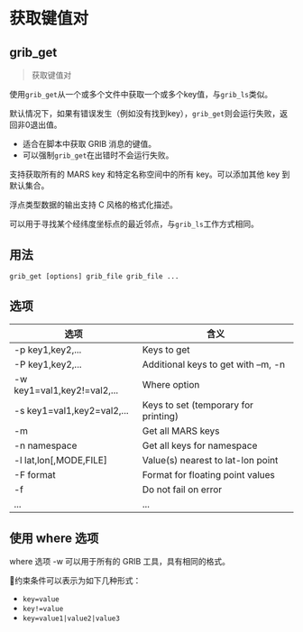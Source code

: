 # 获取键值对

## grib_get

> 获取键值对

使用`grib_get`从一个或多个文件中获取一个或多个key值，与`grib_ls`类似。

默认情况下，如果有错误发生（例如没有找到key），`grib_get`则会运行失败，返回非0退出值。

- 适合在脚本中获取 GRIB 消息的键值。
- 可以强制`grib_get`在出错时不会运行失败。

支持获取所有的 MARS key 和特定名称空间中的所有 key。可以添加其他 key 到默认集合。

浮点类型数据的输出支持 C 风格的格式化描述。

可以用于寻找某个经纬度坐标点的最近邻点，与`grib_ls`工作方式相同。

## 用法

```
grib_get [options] grib_file grib_file ...
```

## 选项

选项 | 含义
---|---
-p key1,key2,... | Keys to get
-P key1,key2,... | Additional keys to get with –m, -n
-w key1=val1,key2!=val2,... | Where option
-s key1=val1,key2=val2,... | Keys to set (temporary for printing) 
-m | Get all MARS keys
-n namespace | Get all keys for namespace 
-l lat,lon[,MODE,FILE] | Value(s) nearest to lat-lon point 
-F format | Format for floating point values
-f | Do not fail on error
... | ...


## 使用 where 选项

where 选项 -w 可以用于所有的 GRIB 工具，具有相同的格式。

约束条件可以表示为如下几种形式：

- `key=value`
- `key!=value`
- `key=value1|value2|value3`


